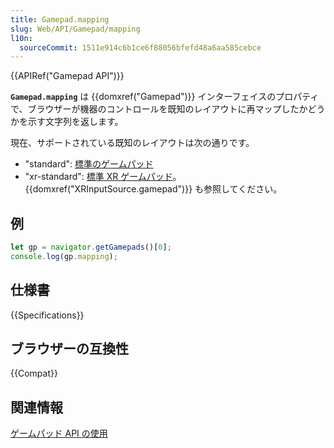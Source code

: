 ```yaml
---
title: Gamepad.mapping
slug: Web/API/Gamepad/mapping
l10n:
  sourceCommit: 1511e914c6b1ce6f88056bfefd48a6aa585cebce
---
```


{{APIRef("Gamepad API")}}

**`Gamepad.mapping`** は {{domxref("Gamepad")}} インターフェイスのプロパティで、ブラウザーが機器のコントロールを既知のレイアウトに再マップしたかどうかを示す文字列を返します。

現在、サポートされている既知のレイアウトは次の通りです。

- "standard": [標準のゲームパッド](https://w3c.github.io/gamepad/#remapping)
- "xr-standard": [標準 XR ゲームパッド](https://immersive-web.github.io/webxr-gamepads-module/#xr-standard-heading)。 {{domxref("XRInputSource.gamepad")}} も参照してください。

## 例

```js
let gp = navigator.getGamepads()[0];
console.log(gp.mapping);
```

## 仕様書

{{Specifications}}

## ブラウザーの互換性

{{Compat}}

## 関連情報

[ゲームパッド API の使用](/ja/docs/Web/API/Gamepad_API/Using_the_Gamepad_API)
